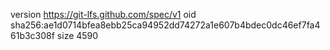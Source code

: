 version https://git-lfs.github.com/spec/v1
oid sha256:ae1d0714bfea8ebb25ca94952dd74272a1e607b4bdec0dc46ef7fa461b3c308f
size 4590
